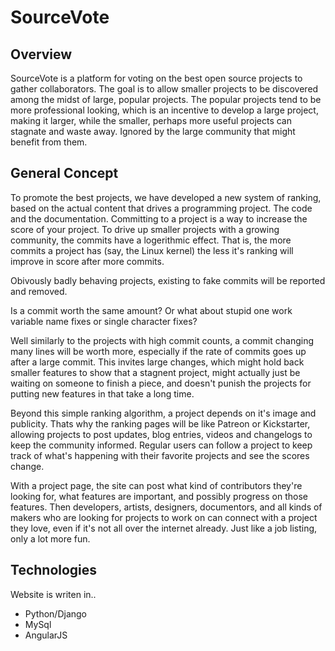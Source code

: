 # SourceVote

## Overview

SourceVote is a platform for voting on the best open source projects to gather collaborators. The goal is to allow smaller projects
to be discovered among the midst of large, popular projects. The popular projects tend to be more professional looking, which is an
incentive to develop a large project, making it larger, while the smaller, perhaps more useful projects can stagnate and waste away.
Ignored by the large community that might benefit from them.

## General Concept

To promote the best projects, we have developed a new system of ranking, based on the actual content that drives a programming project. 
The code and the documentation. Committing to a project is a way to increase the score of your project. To drive up smaller projects with
a growing community, the commits have a logerithmic effect. That is, the more commits a project has (say, the Linux kernel) the less it's
ranking will improve in score after more commits.

Obivously badly behaving projects, existing to fake commits will be reported and removed. 

Is a commit worth the same amount? Or what about stupid one work variable name fixes or single character fixes?

Well similarly to the projects with high commit counts, a commit changing many lines will be worth more, especially if
the rate of commits goes up after a large commit. This invites large changes, which might hold back smaller features to
show that a stagnent project, might actually just be waiting on someone to finish a piece, and doesn't punish the projects
for putting new features in that take a long time.

Beyond this simple ranking algorithm, a project depends on it's image and publicity. Thats why the ranking pages will be like Patreon
or Kickstarter, allowing projects to post updates, blog entries, videos and changelogs to keep the community informed. Regular users
can follow a project to keep track of what's happening with their favorite projects and see the scores change.

With a project page, the site can post what kind of contributors they're looking for, what features are important, and possibly progress on
those features. Then developers, artists, designers, documentors, and all kinds of makers who are looking for projects to work on can
connect with a project they love, even if it's not all over the internet already. Just like a job listing, only a lot more fun.

## Technologies
Website is writen in..
- Python/Django
- MySql
- AngularJS
